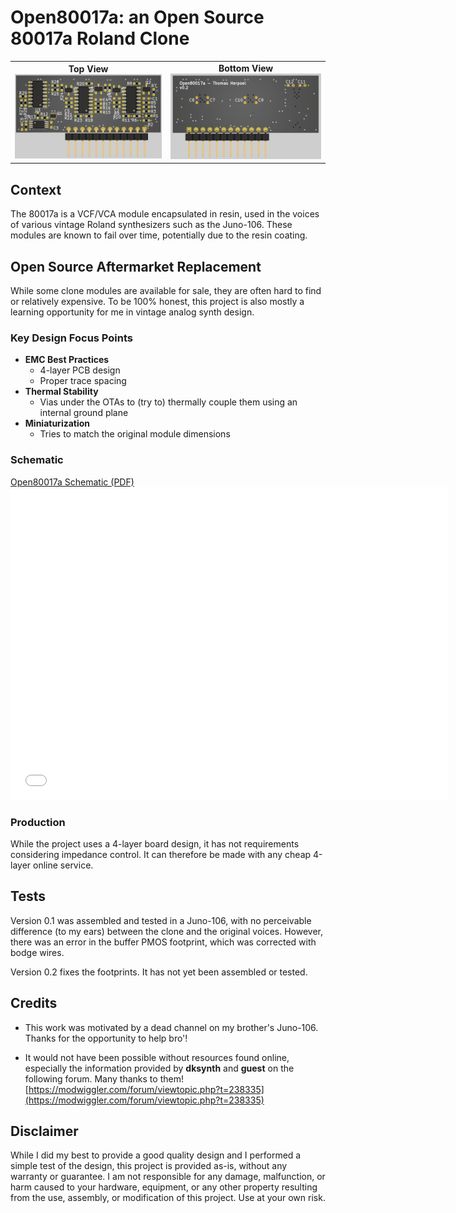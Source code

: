 # Open80017a: an Open Source 80017a Roland Clone
<table>
  <tr>
    <td align="center"><b>Top View</b><br><img src="Outputs/top.png" width="350"></td>
    <td align="center"><b>Bottom View</b><br><img src="Outputs/bottom.png" width="350"></td>
  </tr>
</table>

## Context
The 80017a is a VCF/VCA module encapsulated in resin, used in the voices of various vintage Roland synthesizers such as the Juno-106. These modules are known to fail over time, potentially due to the resin coating.

## Open Source Aftermarket Replacement
While some clone modules are available for sale, they are often hard to find or relatively expensive. To be 100% honest, this project is also mostly a learning opportunity for me in vintage analog synth design.

### Key Design Focus Points
- **EMC Best Practices**
    - 4-layer PCB design
    - Proper trace spacing
- **Thermal Stability**
    - Vias under the OTAs to (try to) thermally couple them using an internal ground plane
- **Miniaturization**
    - Tries to match the original module dimensions

### Schematic

[Open80017a Schematic (PDF)](Outputs/Open80017a.pdf)
<embed src="Outputs/Open80017a.pdf" width="700px" height="500px" type="application/pdf">


### Production
While the project uses a 4-layer board design, it has not requirements considering impedance control. It can therefore be made with any cheap 4-layer online service.


## Tests
Version 0.1 was assembled and tested in a Juno-106, with no perceivable difference (to my ears) between the clone and the original voices. However, there was an error in the buffer PMOS footprint, which was corrected with bodge wires.

Version 0.2 fixes the footprints. It has not yet been assembled or tested.

## Credits
- This work was motivated by a dead channel on my brother's Juno-106. Thanks for the opportunity to help bro'!

- It would not have been possible without resources found online, especially the information provided by **dksynth** and **guest** on the following forum. Many thanks to them! [https://modwiggler.com/forum/viewtopic.php?t=238335](https://modwiggler.com/forum/viewtopic.php?t=238335)

## Disclaimer

While I did my best to provide a good quality design and I performed a simple test of the design, this project is provided as-is, without any warranty or guarantee. I am not responsible for any damage, malfunction, or harm caused to your hardware, equipment, or any other property resulting from the use, assembly, or modification of this project. Use at your own risk.
